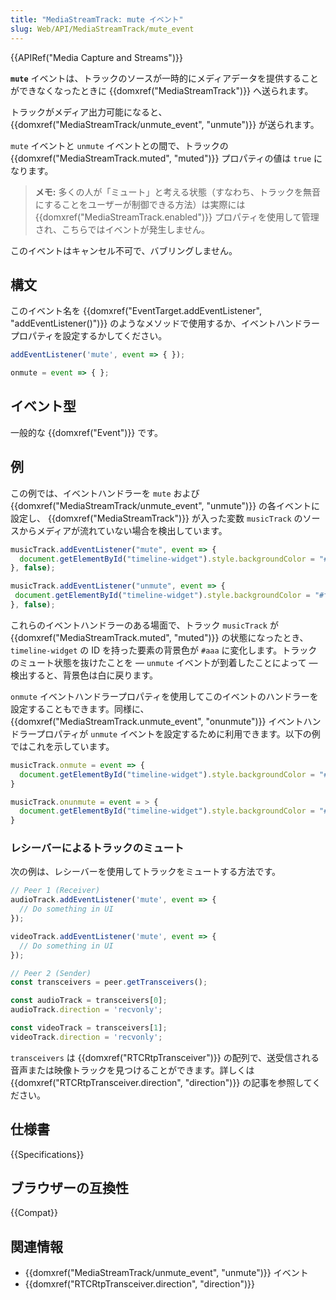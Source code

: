```yaml
---
title: "MediaStreamTrack: mute イベント"
slug: Web/API/MediaStreamTrack/mute_event
---
```


{{APIRef("Media Capture and Streams")}}

**`mute`** イベントは、トラックのソースが一時的にメディアデータを提供することができなくなったときに {{domxref("MediaStreamTrack")}} へ送られます。

トラックがメディア出力可能になると、 {{domxref("MediaStreamTrack/unmute_event", "unmute")}} が送られます。

`mute` イベントと `unmute` イベントとの間で、トラックの {{domxref("MediaStreamTrack.muted", "muted")}} プロパティの値は `true` になります。

> **メモ:** 多くの人が「ミュート」と考える状態（すなわち、トラックを無音にすることをユーザーが制御できる方法）は実際には {{domxref("MediaStreamTrack.enabled")}} プロパティを使用して管理され、こちらではイベントが発生しません。

このイベントはキャンセル不可で、バブリングしません。

## 構文

このイベント名を {{domxref("EventTarget.addEventListener", "addEventListener()")}} のようなメソッドで使用するか、イベントハンドラープロパティを設定するかしてください。

```js
addEventListener('mute', event => { });

onmute = event => { };
```

## イベント型

一般的な {{domxref("Event")}} です。

## 例

この例では、イベントハンドラーを `mute` および {{domxref("MediaStreamTrack/unmute_event", "unmute")}} の各イベントに設定し、 {{domxref("MediaStreamTrack")}} が入った変数 `musicTrack` のソースからメディアが流れていない場合を検出しています。

```js
musicTrack.addEventListener("mute", event => {
  document.getElementById("timeline-widget").style.backgroundColor = "#aaa";
}, false);

musicTrack.addEventListener("unmute", event => {
 document.getElementById("timeline-widget").style.backgroundColor = "#fff";
}, false);
```

これらのイベントハンドラーのある場面で、トラック `musicTrack` が {{domxref("MediaStreamTrack.muted", "muted")}} の状態になったとき、 `timeline-widget` の ID を持った要素の背景色が `#aaa` に変化します。トラックのミュート状態を抜けたことを — `unmute` イベントが到着したことによって — 検出すると、背景色は白に戻ります。

`onmute` イベントハンドラープロパティを使用してこのイベントのハンドラーを設定することもできます。同様に、 {{domxref("MediaStreamTrack.unmute_event", "onunmute")}} イベントハンドラープロパティが `unmute` イベントを設定するために利用できます。以下の例ではこれを示しています。

```js
musicTrack.onmute = event => {
  document.getElementById("timeline-widget").style.backgroundColor = "#aaa";
}

musicTrack.onunmute = event = > {
  document.getElementById("timeline-widget").style.backgroundColor = "#fff";
}
```

### レシーバーによるトラックのミュート

次の例は、レシーバーを使用してトラックをミュートする方法です。

```js
// Peer 1 (Receiver)
audioTrack.addEventListener('mute', event => {
  // Do something in UI
});

videoTrack.addEventListener('mute', event => {
  // Do something in UI
});

// Peer 2 (Sender)
const transceivers = peer.getTransceivers();

const audioTrack = transceivers[0];
audioTrack.direction = 'recvonly';

const videoTrack = transceivers[1];
videoTrack.direction = 'recvonly';
```

`transceivers` は {{domxref("RTCRtpTransceiver")}} の配列で、送受信される音声または映像トラックを見つけることができます。詳しくは {{domxref("RTCRtpTransceiver.direction", "direction")}} の記事を参照してください。

## 仕様書

{{Specifications}}

## ブラウザーの互換性

{{Compat}}

## 関連情報

- {{domxref("MediaStreamTrack/unmute_event", "unmute")}} イベント
- {{domxref("RTCRtpTransceiver.direction", "direction")}}
